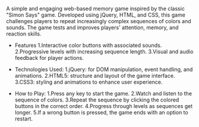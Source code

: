 A simple and engaging web-based memory game inspired by the classic "Simon Says" game. Developed using jQuery, HTML, and CSS, this game challenges players to repeat increasingly complex sequences of colors and sounds. The game tests and improves players' attention, memory, and reaction skills.

- Features
1.Interactive color buttons with associated sounds.
2.Progressive levels with increasing sequence length.
3.Visual and audio feedback for player actions.

- Technologies Used:
1.jQuery: for DOM manipulation, event handling, and animations.
2.HTML5: structure and layout of the game interface.
3.CSS3: styling and animations to enhance user experience.

- How to Play:
1.Press any key to start the game.
2.Watch and listen to the sequence of colors.
3.Repeat the sequence by clicking the colored buttons in the correct order.
4.Progress through levels as sequences get longer.
5.If a wrong button is pressed, the game ends with an option to restart.
